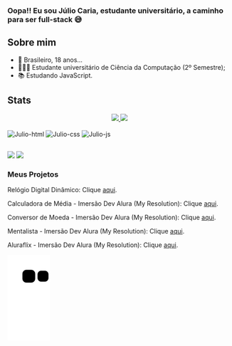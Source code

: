 ### Oopa!! Eu sou Júlio Caria, estudante universitário, a caminho para ser full-stack 😅


## Sobre mim
- 👤 Brasileiro, 18 anos...
- 👨🏼‍🎓 Estudante universitário de Ciência da Computação (2º Semestre);
- 📚 Estudando JavaScript.

## Stats
<div align="center">
  <a href="https://github.com/julio-caria">
  <img height="180em" src="https://github-readme-stats.vercel.app/api?username=julio-caria&show_icons=true&theme=dracula&include_all_commits=true&count_private=true"/>
  <img height="180em" src="https://github-readme-stats.vercel.app/api/top-langs/?username=julio-caria&layout=compact&langs_count=7&theme=dracula"/></a>
</div>

<div style="display: inline-block"><br>
  <img align="center" width="40" height="40" src="https://cdn.jsdelivr.net/gh/devicons/devicon/icons/html5/html5-original.svg" alt="Julio-html" />
  <img align="center" width="40" height="40" src="https://cdn.jsdelivr.net/gh/devicons/devicon/icons/css3/css3-original.svg" alt="Julio-css" />
  <img align="center" width="40" height="40" src="https://cdn.jsdelivr.net/gh/devicons/devicon/icons/javascript/javascript-original.svg" alt="Julio-js" />
  
</div>
  
##

<div>
  <a href="https://www.instagram.com/julio.caria/" target="_blank"><img src="https://img.shields.io/badge/Instagram-E4405F?style=for-the-badge&logo=instagram&logoColor=white"></a>
  <a href="https://br.linkedin.com/in/j%C3%BAlio-caria-8558b3248?trk=people-guest_people_search-card"><img src="https://img.shields.io/badge/LinkedIn-0077B5?style=for-the-badge&logo=linkedin&logoColor=white"></a>
</div>


<div>
  <h3>Meus Projetos</h3>
   <p>Relógio Digital Dinâmico: Clique <span><a href="https://julio-caria.github.io/Digital-Clock/">aqui</a></span>.</p>
   <p>Calculadora de Média - Imersão Dev Alura (My Resolution): Clique <span><a href="https://julio-caria.github.io/Calculadora-de-Media/">aqui</a></span>.</p>
   <p>Conversor de Moeda - Imersão Dev Alura (My Resolution): Clique <span><a href="https://julio-caria.github.io/Conversor-de-Moeda/">aqui</a></span>.</p>
   <p>Mentalista - Imersão Dev Alura (My Resolution): Clique <span><a href="https://julio-caria.github.io/Mentalista/">aqui</a></span>.</p>
   <p>Aluraflix - Imersão Dev Alura (My Resolution): Clique <span><a href="https://julio-caria.github.io/AluraFlix/">aqui</a></span>.</p>
</div> 

![Snake animation](https://github.com/julio-caria/julio-caria/blob/output/github-contribution-grid-snake.svg)

